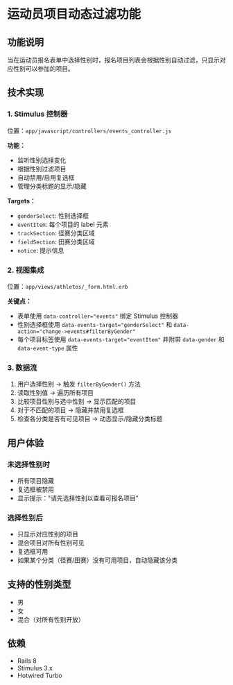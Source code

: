 # 运动员项目动态过滤功能

## 功能说明

当在运动员报名表单中选择性别时，报名项目列表会根据性别自动过滤，只显示对应性别可以参加的项目。

## 技术实现

### 1. Stimulus 控制器
位置：`app/javascript/controllers/events_controller.js`

**功能：**
- 监听性别选择变化
- 根据性别过滤项目
- 自动禁用/启用复选框
- 管理分类标题的显示/隐藏

**Targets：**
- `genderSelect`: 性别选择框
- `eventItem`: 每个项目的 label 元素
- `trackSection`: 径赛分类区域
- `fieldSection`: 田赛分类区域
- `notice`: 提示信息

### 2. 视图集成
位置：`app/views/athletes/_form.html.erb`

**关键点：**
- 表单使用 `data-controller="events"` 绑定 Stimulus 控制器
- 性别选择框使用 `data-events-target="genderSelect"` 和 `data-action="change->events#filterByGender"`
- 每个项目标签使用 `data-events-target="eventItem"` 并附带 `data-gender` 和 `data-event-type` 属性

### 3. 数据流
1. 用户选择性别 → 触发 `filterByGender()` 方法
2. 读取性别值 → 遍历所有项目
3. 比较项目性别与选中性别 → 显示匹配的项目
4. 对于不匹配的项目 → 隐藏并禁用复选框
5. 检查各分类是否有可见项目 → 动态显示/隐藏分类标题

## 用户体验

### 未选择性别时
- 所有项目隐藏
- 复选框被禁用
- 显示提示："请先选择性别以查看可报名项目"

### 选择性别后
- 只显示对应性别的项目
- 混合项目对所有性别可见
- 复选框可用
- 如果某个分类（径赛/田赛）没有可用项目，自动隐藏该分类

## 支持的性别类型
- 男
- 女
- 混合（对所有性别开放）

## 依赖
- Rails 8
- Stimulus 3.x
- Hotwired Turbo
